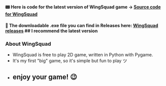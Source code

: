  


#### 📟 Here is code for the **latest version** of WingSquad game -> [Source code for WingSquad](https://github.com/VeselyMatej/WingSquad/blob/main/main.py)
#### 💾 The downloadable .exe file you can find in Releases **here**: [WingSquad releases](https://github.com/VeselyMatej/WingSquad/releases) ## I recommend the latest version

### About WingSquad
- WingSquad is free to play 2D game, written in Python with Pygame.
- It's my first "big" game, so it's simple but fun to play ツ
- ## enjoy your game! 😉
